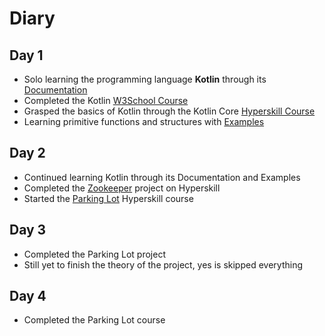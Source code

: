 # Diary

## Day 1

+ Solo learning the programming language **Kotlin** through its [Documentation](https://kotlinlang.org/docs/home.html)
+ Completed the Kotlin [W3School Course](https://www.w3schools.com/kotlin/exercise.php)
+ Grasped the basics of Kotlin through the Kotlin Core [Hyperskill Course](https://hyperskill.org/tracks/18)
+ Learning primitive functions and structures with [Examples](https://play.kotlinlang.org/byExample)

## Day 2

+ Continued learning Kotlin through its Documentation and Examples
+ Completed the [Zookeeper](https://hyperskill.org/projects/196) project on Hyperskill
+ Started the [Parking Lot](https://hyperskill.org/projects/75) Hyperskill course

## Day 3

+ Completed the Parking Lot project
+ Still yet to finish the theory of the project, yes is skipped everything

## Day 4

+ Completed the Parking Lot course
